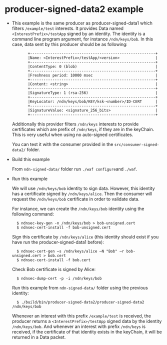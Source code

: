 producer-signed-data2 example
=============================


- This example is the same producer as producer-signed-data1 
  which filters `/example/test` interests. 
  It provides Data named `<InterestPrefix>/testApp` signed by 
  an identity. 
  The identity is a command line program argument, for instance 
  `/ndn/keys/bob`. In this case, data sent by this producer should
  be as following:

             +--------------------------------------------------------+
             |Name: <InterestPrefix>/testApp/<version>                |
             +--------------------------------------------------------+
             |ContentType: 0 (blob)                                   |
             +--------------------------------------------------------+
             |Freshness period: 10000 msec                            |
             +--------------------------------------------------------+
             |Content: <string>                                       |
             +--------------------------------------------------------+
             |SignatureType: 1 (rsa-256)                              |
             +--------------------------------------------------------+
             |KeyLocator: /ndn/keys/bob/KEY/ksk-<number>/ID-CERT      |
             +--------------------------------------------------------+
             |SignatureValue: <signature_256_bits>                    |
             +--------------------------------------------------------+

   Additionally this provider filters `/ndn/keys` interests to provide
   certificates which are prefix of `/ndn/keys`, if they are in the 
   keyChain. This is very useful when using no auto-signed certificates.

   You can test it with the consumer provided in the `src/consumer-signed-data2/` 
   folder.

- Build this example

    From `ndn-signed-data/` folder run `./waf configure`and  `./waf`. 

- Run this example

    We will use `/ndn/keys/bob` identity to sign data. However, this identity has
    a certificate signed by `/ndn/keys/alice`. Then the consumer will
    request the `/ndn/keys/bob` certificate in order to validate data.

    For instance, we can create the `/ndn/keys/bob` identity 
    using the following command:

        $ ndnsec-key-gen -n /ndn/keys/bob > bob-unsigned.cert
        $ ndnsec-cert-install -f bob-unsigned.cert
 
    Sign this certificate by `/ndn/keys/alice` (this identity should exist
    if you have run the producer-signed-data1 before):

        $ ndnsec-cert-gen –s /ndn/keys/alice –N "Bob" –r bob-unsigned.cert > bob.cert
        $ ndnsec-cert-install -f bob.cert

    Check Bob certificate is signed by Alice:

        $ ndnsec-dump-cert -p -i /ndn/keys/bob

    Run this example from `ndn-signed-data/` folder using the previous
    identity:

        $ ./build/bin/producer-signed-data2/producer-signed-data2 /ndn/keys/bob

    Whenever an interest with this prefix `/example/test` is received, 
    the producer returns a `<InterestPrefix>/testApp` signed data by 
    the identity `/ndn/keys/bob`. And whenever an interest with prefix `/ndn/keys`
    is received, if the certificate of that identity exists in the keyChain, it 
    will be returned in a Data packet.
